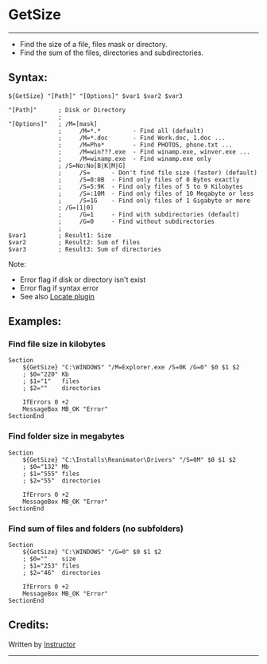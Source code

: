 # GetSize

---

* Find the size of a file, files mask or directory.
* Find the sum of the files, directories and subdirectories.

## Syntax:

	${GetSize} "[Path]" "[Options]" $var1 $var2 $var3

	"[Path]"      ; Disk or Directory
	              ;
	"[Options]"   ; /M=[mask]
	              ;     /M=*.*         - Find all (default)
	              ;     /M=*.doc       - Find Work.doc, 1.doc ...
	              ;     /M=Pho*        - Find PHOTOS, phone.txt ...
	              ;     /M=win???.exe  - Find winamp.exe, winver.exe ...
	              ;     /M=winamp.exe  - Find winamp.exe only
	              ; /S=No:No[B|K|M|G]
	              ;     /S=      - Don't find file size (faster) (default)
	              ;     /S=0:0B  - Find only files of 0 Bytes exactly
	              ;     /S=5:9K  - Find only files of 5 to 9 Kilobytes
	              ;     /S=:10M  - Find only files of 10 Megabyte or less
	              ;     /S=1G    - Find only files of 1 Gigabyte or more
	              ; /G=[1|0]
	              ;     /G=1     - Find with subdirectories (default)
	              ;     /G=0     - Find without subdirectories
	              ;
	$var1         ; Result1: Size
	$var2         ; Result2: Sum of files
	$var3         ; Result3: Sum of directories

Note: 

- Error flag if disk or directory isn't exist 
- Error flag if syntax error 
- See also [Locate plugin][1]

## Examples:

### Find file size in kilobytes

	Section
		${GetSize} "C:\WINDOWS" "/M=Explorer.exe /S=0K /G=0" $0 $1 $2
		; $0="220" Kb
		; $1="1"   files
		; $2=""    directories

		IfErrors 0 +2
		MessageBox MB_OK "Error"
	SectionEnd

### Find folder size in megabytes

	Section
		${GetSize} "C:\Installs\Reanimator\Drivers" "/S=0M" $0 $1 $2
		; $0="132" Mb
		; $1="555" files
		; $2="55"  directories

		IfErrors 0 +2
		MessageBox MB_OK "Error"
	SectionEnd

### Find sum of files and folders (no subfolders)

	Section
		${GetSize} "C:\WINDOWS" "/G=0" $0 $1 $2
		; $0=""    size
		; $1="253" files
		; $2="46"  directories

		IfErrors 0 +2
		MessageBox MB_OK "Error"
	SectionEnd

## Credits:

Written by [Instructor][2]

---

[1]: http://nsis.sourceforge.net/Locate_plugin
[2]: http://nsis.sourceforge.net/User:Instructor